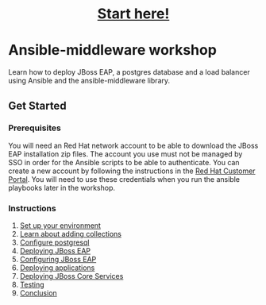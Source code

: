 
<h1 align="center"><a href="instructions/1-environment-setup.md">Start here!</a></h1>

# Ansible-middleware workshop

Learn how to deploy JBoss EAP, a postgres database and a load balancer using Ansible and the ansible-middleware library.

## Get Started

### Prerequisites

You will need an Red Hat network account to be able to download the JBoss EAP installation zip files.  The account you use must not be managed by SSO in order for the Ansible scripts to be able to authenticate.  You can create a new account by following the instructions in the [Red Hat Customer Portal](https://sso.redhat.com/auth/realms/redhat-external/login-actions/registration?client_id=customer-portal&tab_id=RiPOv96eZ74).  You will need to use these credentials when you run the ansible playbooks later in the workshop.

### Instructions

1. [Set up your environment](instructions/1-environment-setup.md)
2. [Learn about adding collections](instructions/2-adding-collections.md)
3. [Configure postgresql](instructions/3-configuring-postgresql.md)
4. [Deploying JBoss EAP](instructions/4-deploying-jboss-eap.md)
5. [Configuring JBoss EAP](instructions/5-configuring-jboss-eap.md)
6. [Deploying applications](instructions/6-applications.md)
7. [Deploying JBoss Core Services](instructions/7-deploying-jbcs.md)
8. [Testing](instructions/7-testing.md)
9. [Conclusion](instructions/9-conclusion.md)

